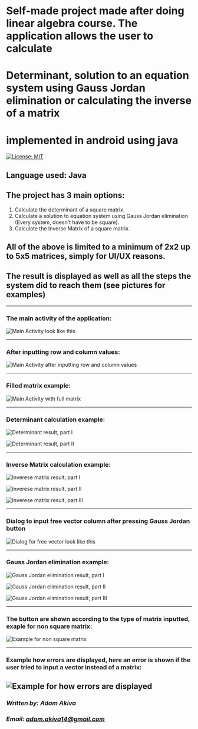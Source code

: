 # Self-made project made after doing linear algebra course. The application allows the user to calculate
# Determinant, solution to an equation system using Gauss Jordan elimination or calculating the inverse of a matrix
# implemented in android using java

[![License: MIT](https://img.shields.io/badge/License-MIT-yellow.svg)](https://opensource.org/licenses/MIT)

## Language used: **Java**
## The project has 3 main options:
1. Calculate the determinant of a square matrix.
1. Calculate a solution to equation system using Gauss Jordan elimination (Every system, doesn't have to be square).
1. Calculate the Inverse Matrix of a square matrix.

## All of the above is limited to a minimum of 2x2 up to 5x5 matrices, simply for UI/UX reasons.
## The result is displayed as well as all the steps the system did to reach them (see pictures for examples)

---
### **The main activity of the application:**

![Main Activity look like this](https://github.com/AdamAkiva/projects/blob/master/shop_project/images/main_window.JPG?raw=true)

---
### **After inputting row and column values:**

![Main Activity after inputting row and column values](https://github.com/AdamAkiva/projects/blob/master/shop_project/images/add_customer_window.JPG?raw=true)

---
### **Filled matrix example:**

![Main Activity with full matrix](https://github.com/AdamAkiva/projects/blob/master/shop_project/images/add_product_window.JPG?raw=true)

---
### **Determinant calculation example:**

![Determinant result, part I](https://github.com/AdamAkiva/projects/blob/master/shop_project/images/remove_product_window.JPG?raw=true)

![Determinant result, part II](https://github.com/AdamAkiva/projects/blob/master/shop_project/images/display_customers_window.JPG?raw=true)

---
### **Inverse Matrix calculation example:**

![Inverese matrix result, part I](https://github.com/AdamAkiva/projects/blob/master/shop_project/images/remove_product_window.JPG?raw=true)

![Inverese matrix result, part II](https://github.com/AdamAkiva/projects/blob/master/shop_project/images/display_customers_window.JPG?raw=true)

![Inverese matrix result, part III](https://github.com/AdamAkiva/projects/blob/master/shop_project/images/display_customers_window.JPG?raw=true)

---
### **Dialog to input free vector column after pressing Gauss Jordan button**

![Dialog for free vector look like this](https://github.com/AdamAkiva/projects/blob/master/shop_project/images/dialog_window.JPG?raw=true)

---
### **Gauss Jordan elimination example:**

![Gauss Jordan elimination result, part I](https://github.com/AdamAkiva/projects/blob/master/shop_project/images/remove_product_window.JPG?raw=true)

![Gauss Jordan elimination result, part II](https://github.com/AdamAkiva/projects/blob/master/shop_project/images/display_customers_window.JPG?raw=true)

![Gauss Jordan elimination result, part III](https://github.com/AdamAkiva/projects/blob/master/shop_project/images/display_customers_window.JPG?raw=true)

---
### **The button are shown according to the type of matrix inputted, exaple for non square matrix:**

![Example for non square matrix](https://github.com/AdamAkiva/projects/blob/master/shop_project/images/dialog_window.JPG?raw=true)

---
### **Example how errors are displayed, here an error is shown if the user tried to input a vector instead of a matrix:**

![Example for how errors are displayed](https://github.com/AdamAkiva/projects/blob/master/shop_project/images/dialog_window.JPG?raw=true)
---
### ***Written by: Adam Akiva***
### ***Email: adam.akiva14@gmail.com***

